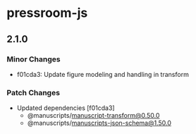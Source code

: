 # pressroom-js

## 2.1.0

### Minor Changes

- f01cda3: Update figure modeling and handling in transform

### Patch Changes

- Updated dependencies [f01cda3]
  - @manuscripts/manuscript-transform@0.50.0
  - @manuscripts/manuscripts-json-schema@1.50.0
